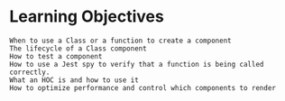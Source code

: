 # Learning Objectives

    When to use a Class or a function to create a component
    The lifecycle of a Class component
    How to test a component
    How to use a Jest spy to verify that a function is being called correctly.
    What an HOC is and how to use it
    How to optimize performance and control which components to render
